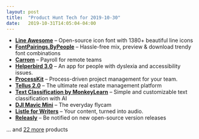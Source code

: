 ```yaml
---
layout: post
title:  "Product Hunt Tech for 2019-10-30"
date:   2019-10-31T14:05:04-04:00
---
```


* **[Line Awesome](https://www.producthunt.com/posts/line-awesome?utm_campaign=producthunt-api&utm_medium=api&utm_source=Application%3A+Daily+Digest+RSS+%28ID%3A+3202%29)** – Open-source icon font with 1380+ beautiful line icons
* **[FontPairings.ByPeople](https://www.producthunt.com/posts/fontpairings-bypeople?utm_campaign=producthunt-api&utm_medium=api&utm_source=Application%3A+Daily+Digest+RSS+%28ID%3A+3202%29)** – Hassle-free mix, preview & download trendy font combinations
* **[Carrom](https://www.producthunt.com/posts/carrom?utm_campaign=producthunt-api&utm_medium=api&utm_source=Application%3A+Daily+Digest+RSS+%28ID%3A+3202%29)** – Payroll for remote teams
* **[Helperbird 3.0](https://www.producthunt.com/posts/helperbird-3-0?utm_campaign=producthunt-api&utm_medium=api&utm_source=Application%3A+Daily+Digest+RSS+%28ID%3A+3202%29)** – An app for people with dyslexia and accessibility issues.
* **[ProcessKit](https://www.producthunt.com/posts/processkit?utm_campaign=producthunt-api&utm_medium=api&utm_source=Application%3A+Daily+Digest+RSS+%28ID%3A+3202%29)** – Process-driven project management for your team.
* **[Tellus 2.0](https://www.producthunt.com/posts/tellus-2-0?utm_campaign=producthunt-api&utm_medium=api&utm_source=Application%3A+Daily+Digest+RSS+%28ID%3A+3202%29)** – The ultimate real estate management platform
* **[Text Classification by MonkeyLearn](https://www.producthunt.com/posts/text-classification-by-monkeylearn?utm_campaign=producthunt-api&utm_medium=api&utm_source=Application%3A+Daily+Digest+RSS+%28ID%3A+3202%29)** – Simple and customizable text classification with AI
* **[DJI Mavic Mini](https://www.producthunt.com/posts/dji-mavic-mini?utm_campaign=producthunt-api&utm_medium=api&utm_source=Application%3A+Daily+Digest+RSS+%28ID%3A+3202%29)** – The everyday flycam
* **[Listle for Writers](https://www.producthunt.com/posts/listle-for-writers?utm_campaign=producthunt-api&utm_medium=api&utm_source=Application%3A+Daily+Digest+RSS+%28ID%3A+3202%29)** – Your content, turned into audio.
* **[Releasly](https://www.producthunt.com/posts/releasly?utm_campaign=producthunt-api&utm_medium=api&utm_source=Application%3A+Daily+Digest+RSS+%28ID%3A+3202%29)** – Be notified on new open-source version releases

… and [22 more](https://www.producthunt.com/tech) products